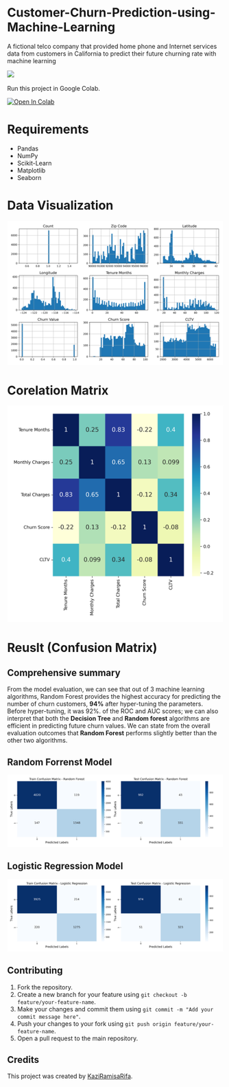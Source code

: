 # Customer-Churn-Prediction-using-Machine-Learning
A fictional telco company that provided home phone and Internet services data  from customers in California  to predict their future churning rate with machine learning

<img src="https://atrium.ai/wp-content/uploads/2021/07/What-stops-customer-churn-Having-a-centralized-data-hub-does-and-heres-why.jpeg" />

Run this project in Google Colab.

<a target="_blank" href="https://colab.research.google.com/github/https://colab.research.google.com/drive/1SPGflw2zxkKzVcB_GK75khHFiwYczD4O?usp=sharing">
  <img src="https://colab.research.google.com/assets/colab-badge.svg" alt="Open In Colab"/>
</a>


# Requirements 
- Pandas
- NumPy
- Scikit-Learn
- Matplotlib
- Seaborn

# Data Visualization 
![Image](images/Attribute_histogram_plots.png)

# Corelation Matrix 
![Corelation](images/correlation.png)


# Reuslt (Confusion Matrix)
## Comprehensive summary 

From the model evaluation, we can see that out of 3 machine learning algorithms, Random Forest provides the highest accuracy for predicting the number of churn customers, **94%** after hyper-tuning the parameters. Before hyper-tuning, it was 92%. of the ROC and AUC scores; we can also interpret that both the **Decision Tree** and **Random forest** algorithms are efficient in predicting future churn values. We can state from the overall evaluation outcomes that **Random Forest** performs slightly better than the other two algorithms.

## Random Forrenst Model 
![Corelation](images/Random_Forest_cm.png)

## Logistic Regression Model

![Corelation](images/Logistic_Regression_cm.png)


## Contributing

1. Fork the repository.
2. Create a new branch for your feature using `git checkout -b feature/your-feature-name`.
3. Make your changes and commit them using `git commit -m "Add your commit message here"`.
4. Push your changes to your fork using `git push origin feature/your-feature-name`.
5. Open a pull request to the main repository.

## Credits

This project was created by [KaziRamisaRifa](https://github.com/kaziramisarifa).
